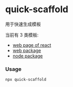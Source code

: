 # quick-scaffold

用于快速生成模板    

当前有 3 类模板:
- [web page of react](./template-web-page-react/README.md)
- [web package](./template-package-web/README.md)
- [node package](./template-package-node/README.md)

### Usage
```
npx quick-scaffold
```
